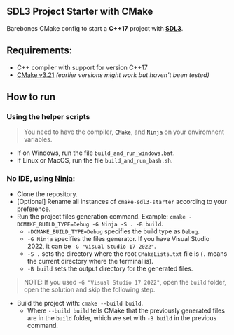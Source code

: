 ## SDL3 Project Starter with CMake
Barebones CMake config to start a **C++17** project with **[SDL3](https://github.com/libsdl-org/SDL)**.

## Requirements:
- C++ compiler with support for version C++17
- [CMake v3.21](https://github.com/Kitware/CMake) _(earlier versions might work but haven't been tested)_

## How to run
### Using the helper scripts
> You need to have the compiler, [`CMake`](https://github.com/Kitware/CMake), and [`Ninja`](https://github.com/ninja-build/ninja) on your enviromnent variables.

- If on Windows, run the file `build_and_run_windows.bat`.
- If Linux or MacOS, run the file `build_and_run_bash.sh`.

### No IDE, using [Ninja](https://github.com/ninja-build/ninja):
- Clone the repository.
- [Optional] Rename all instances of `cmake-sdl3-starter` according to your preference.
- Run the project files generation command. Example: `cmake -DCMAKE_BUILD_TYPE=Debug -G Ninja -S . -B build`.
    - `-DCMAKE_BUILD_TYPE=Debug` specifies the build type as `Debug`.
    - `-G Ninja` specifies the files generator. If you have Visual Studio 2022, it can be `-G "Visual Studio 17 2022"`.
    - `-S .` sets the directory where the root `CMakeLists.txt` file is (`.` means the current directory where the terminal is).
    - `-B build` sets the output directory for the generated files.
    
>NOTE: If you used `-G "Visual Studio 17 2022"`, open the `build` folder, open the solution and skip the following step.
- Build the project with: `cmake --build build`. 
    - Where `--build build` tells CMake that the previously generated files are in the `build` folder, which we set with `-B build` in the previous command.